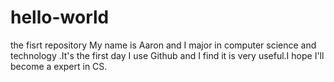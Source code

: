 # hello-world
the fisrt repository
My name is Aaron and I major in computer science and technology .It's the first day I use Github and I find it is very useful.I hope I'll become a expert in CS.
